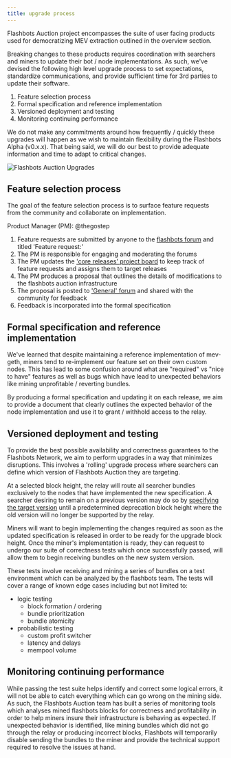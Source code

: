 ```yaml
---
title: upgrade process
---
```


Flashbots Auction project encompasses the suite of user facing products used for democratizing MEV extraction outlined in the overview section.

Breaking changes to these products requires coordination with searchers and miners to update their bot / node implementations. As such, we've devised the following high level upgrade process to set expectations, standardize communications, and provide sufficient time for 3rd parties to update their software.

1. Feature selection process
2. Formal specification and reference implementation
3. Versioned deployment and testing
4. Monitoring continuing performance

We do not make any commitments around how frequently / quickly these upgrades will happen as we wish to maintain flexibility during the Flashbots Alpha (v0.x.x). That being said, we will do our best to provide adequate information and time to adapt to critical changes.

![Flashbots Auction Upgrades](/img/gant-chart-upgrade.png)

## Feature selection process

The goal of the feature selection process is to surface feature requests from the community and collaborate on implementation.

Product Manager (PM): @thegostep

1. Feature requests are submitted by anyone to the [flashbots forum](https://github.com/flashbots/pm/discussions) and titled 'Feature request:'
2. The PM is responsible for engaging and moderating the forums
3. The PM updates the ['core releases' project board](https://github.com/orgs/flashbots/projects/6) to keep track of feature requests and assigns them to target releases
4. The PM produces a proposal that outlines the details of modifications to the flashbots auction infrastructure
5. The proposal is posted to ['General' forum](https://github.com/flashbots/pm/discussions/categories/general) and shared with the community for feedback
6. Feedback is incorporated into the formal specification

## Formal specification and reference implementation

We've learned that despite maintaining a reference implementation of mev-geth, miners tend to re-implement our feature set on their own custom nodes. This has lead to some confusion around what are "required" vs "nice to have" features as well as bugs which have lead to unexpected behaviors like mining unprofitable / reverting bundles.

By producing a formal specification and updating it on each release, we aim to provide a document that clearly outlines the expected behavior of the node implementation and use it to grant / withhold access to the relay.

## Versioned deployment and testing

To provide the best possible availability and correctness guarantees to the Flashbots Network, we aim to perform upgrades in a way that minimizes disruptions. This involves a 'rolling' upgrade process where searchers can define which version of Flashbots Auction they are targeting.

At a selected block height, the relay will route all searcher bundles exclusively to the nodes that have implemented the new specification. A searcher desiring to remain on a previous version may do so by [specifying the target version](https://github.com/flashbots/mev-relay-js/issues/37) until a predetermined deprecation block height where the old version will no longer be supported by the relay.

Miners will want to begin implementing the changes required as soon as the updated specification is released in order to be ready for the upgrade block height. Once the miner's implementation is ready, they can request to undergo our suite of correctness tests which once successfully passed, will allow them to begin receiving bundles on the new system version.

These tests involve receiving and mining a series of bundles on a test environment which can be analyzed by the flashbots team. The tests will cover a range of known edge cases including but not limited to:

- logic testing
  - block formation / ordering
  - bundle prioritization
  - bundle atomicity
- probabilistic testing
  - custom profit switcher
  - latency and delays
  - mempool volume

## Monitoring continuing performance

While passing the test suite helps identify and correct some logical errors, it will not be able to catch everything which can go wrong on the mining side. As such, the Flashbots Auction team has built a series of monitoring tools which analyses mined flashbots blocks for correctness and profitability in order to help miners insure their infrastructure is behaving as expected. If unexpected behavior is identified, like mining bundles which did not go through the relay or producing incorrect blocks, Flashbots will temporarily disable sending the bundles to the miner and provide the technical support required to resolve the issues at hand.
